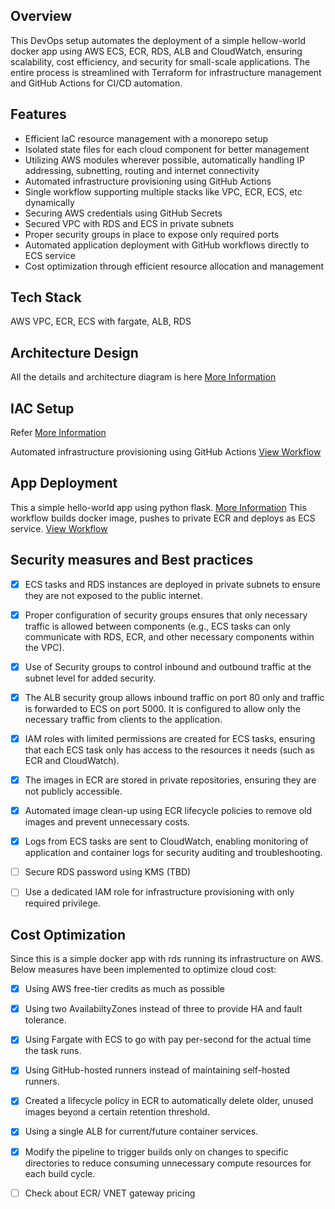## Overview
This DevOps setup automates the deployment of a simple hellow-world docker app using AWS ECS, ECR, RDS, ALB and CloudWatch, ensuring scalability, cost efficiency, and security for small-scale applications. The entire process is streamlined with Terraform for infrastructure management and GitHub Actions for CI/CD automation.

## Features
- Efficient IaC resource management with a monorepo setup
- Isolated state files for each cloud component for better management
- Utilizing AWS modules wherever possible, automatically handling IP addressing, subnetting, routing and internet connectivity
- Automated infrastructure provisioning using GitHub Actions
- Single workflow supporting multiple stacks like VPC, ECR, ECS, etc dynamically
- Securing AWS credentials using GitHub Secrets
- Secured VPC with RDS and ECS in private subnets
- Proper security groups in place to expose only required ports
- Automated application deployment with GitHub workflows directly to ECS service
- Cost optimization through efficient resource allocation and management


## Tech Stack
  AWS VPC, ECR, ECS with fargate, ALB, RDS

## Architecture Design
  All the details and architecture diagram is here [More Information](NETWORKING.md)

## IAC Setup
  Refer [More Information](iac/README.md)

  Automated infrastructure provisioning using GitHub Actions [View Workflow](https://github.com/sdbaner/cozero-devops-setup/blob/main/.github/workflows/terraform-deploy.yml)

## App Deployment
   This a simple hello-world app using python flask. [More Information](app/README.md)
   This workflow builds docker image, pushes to private ECR and deploys as ECS service. 
   [View Workflow](https://github.com/sdbaner/cozero-devops-setup/blob/main/.github/workflows/docker-build.yml)



## Security measures and Best practices
- [x]  ECS tasks and RDS instances are deployed in private subnets to ensure they are not exposed to the public internet.
- [x]  Proper configuration of security groups ensures that only necessary traffic is allowed between components (e.g., ECS tasks can only communicate with RDS, ECR, and other necessary components within the VPC).
- [x]  Use of Security groups to control inbound and outbound traffic at the subnet level for added security.
- [x]  The ALB security group allows inbound traffic on port 80 only and traffic is forwarded to ECS on port 5000. It is configured to allow only the necessary traffic from clients to the application.
- [x]  IAM roles with limited permissions are created for ECS tasks, ensuring that each ECS task only has access to the resources it needs (such as ECR and CloudWatch).
- [x]  The images in ECR are stored in private repositories, ensuring they are not publicly accessible.
- [x]  Automated image clean-up using ECR lifecycle policies to remove old images and prevent unnecessary costs.
- [x]  Logs from ECS tasks are sent to CloudWatch, enabling monitoring of application and container logs for security auditing and troubleshooting.
- [ ]  Secure RDS password using KMS (TBD)
- [ ]  Use a dedicated IAM role for infrastructure provisioning with only required privilege.
  


## Cost Optimization
  Since this is a simple docker app with rds running its infrastructure on AWS. Below measures have been implemented to optimize cloud cost:
- [x]  Using AWS free-tier credits as much as possible
- [x]  Using two AvailabiltyZones instead of three to provide HA and fault tolerance.
- [x]  Using Fargate with ECS to go with pay per-second for the actual time the task runs.
- [x]  Using GitHub-hosted runners instead of maintaining self-hosted runners.
- [x]  Created a lifecycle policy in ECR to automatically delete older, unused images beyond a certain retention threshold.
- [x]  Using a single ALB for current/future container services.
- [x]  Modify the pipeline to trigger builds only on changes to specific directories to reduce consuming unnecessary compute resources for each build cycle.
- [ ]   Check about ECR/ VNET gateway pricing

   









